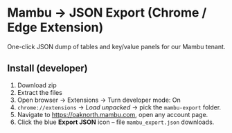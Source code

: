 # Mambu → JSON Export (Chrome / Edge Extension)

One-click JSON dump of tables and key/value panels for our Mambu tenant.

## Install (developer)

1. Download zip
2. Extract the files
3. Open browser -> Extensions -> Turn developer mode: On
4. `chrome://extensions` → *Load unpacked* → pick the `mambu-export` folder.
5. Navigate to https://oaknorth.mambu.com, open any account page.
6. Click the blue **Export JSON** icon – file `mambu_export.json` downloads.
